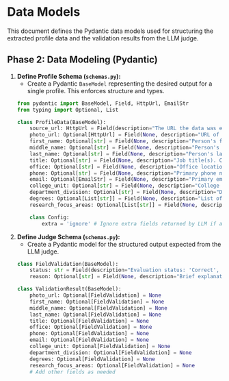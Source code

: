 # Data Models

This document defines the Pydantic data models used for structuring the extracted profile data and the validation results from the LLM judge.

## Phase 2: Data Modeling (Pydantic)

1.  **Define Profile Schema (`schemas.py`):**
    *   Create a Pydantic `BaseModel` representing the desired output for a single profile. This enforces structure and types.
    ```python
    from pydantic import BaseModel, Field, HttpUrl, EmailStr
    from typing import Optional, List

    class ProfileData(BaseModel):
        source_url: HttpUrl = Field(description="The URL the data was extracted from")
        photo_url: Optional[HttpUrl] = Field(None, description="URL of the profile photo")
        first_name: Optional[str] = Field(None, description="Person's first name")
        middle_name: Optional[str] = Field(None, description="Person's middle name or initial")
        last_name: Optional[str] = Field(None, description="Person's last name")
        title: Optional[str] = Field(None, description="Job title(s). Comma-separate if multiple.")
        office: Optional[str] = Field(None, description="Office location (building/room number)")
        phone: Optional[str] = Field(None, description="Primary phone number")
        email: Optional[EmailStr] = Field(None, description="Primary email address")
        college_unit: Optional[str] = Field(None, description="College or main administrative unit")
        department_division: Optional[str] = Field(None, description="Department or division within the college/unit")
        degrees: Optional[List[str]] = Field(None, description="List of academic degrees held")
        research_focus_areas: Optional[List[str]] = Field(None, description="List of research areas or focus keywords")

        class Config:
            extra = 'ignore' # Ignore extra fields returned by LLM if any
    ```
2.  **Define Judge Schema (`schemas.py`):**
    *   Create a Pydantic model for the structured output expected from the LLM judge.
    ```python
    class FieldValidation(BaseModel):
        status: str = Field(description="Evaluation status: 'Correct', 'Incorrect', 'Missing'")
        reason: Optional[str] = Field(None, description="Brief explanation if status is not 'Correct'")

    class ValidationResult(BaseModel):
        photo_url: Optional[FieldValidation] = None
        first_name: Optional[FieldValidation] = None
        middle_name: Optional[FieldValidation] = None
        last_name: Optional[FieldValidation] = None
        title: Optional[FieldValidation] = None
        office: Optional[FieldValidation] = None
        phone: Optional[FieldValidation] = None
        email: Optional[FieldValidation] = None
        college_unit: Optional[FieldValidation] = None
        department_division: Optional[FieldValidation] = None
        degrees: Optional[FieldValidation] = None
        research_focus_areas: Optional[FieldValidation] = None
        # Add other fields as needed
    ``` 